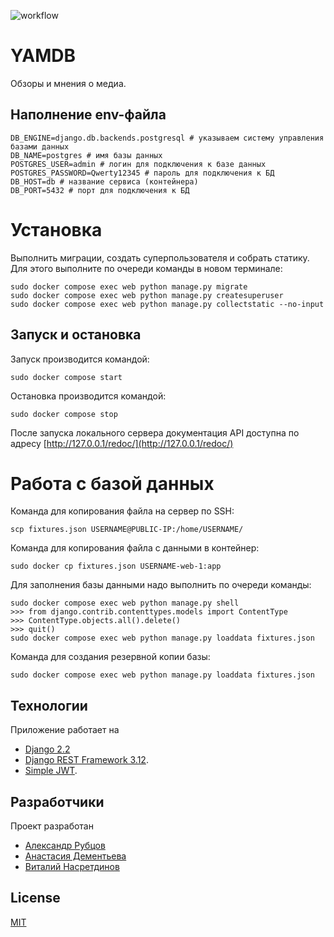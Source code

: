 ![workflow](https://github.com/nasretdinovs/yamdb_final/actions/workflows/yamdb_workflow.yml/badge.svg)
# YAMDB

Обзоры и мнения о медиа.

## Наполнение env-файла
```
DB_ENGINE=django.db.backends.postgresql # указываем систему управления базами данных
DB_NAME=postgres # имя базы данных
POSTGRES_USER=admin # логин для подключения к базе данных
POSTGRES_PASSWORD=Qwerty12345 # пароль для подключения к БД
DB_HOST=db # название сервиса (контейнера)
DB_PORT=5432 # порт для подключения к БД
```

# Установка
Выполнить миграции, создать суперпользователя и собрать статику.
Для этого выполните по очереди команды в новом терминале:
```
sudo docker compose exec web python manage.py migrate
sudo docker compose exec web python manage.py createsuperuser
sudo docker compose exec web python manage.py collectstatic --no-input
```

## Запуск и остановка
Запуск производится командой:
```
sudo docker compose start
```
Остановка производится командой:
```
sudo docker compose stop
```
После запуска локального сервера документация API доступна по адресу [http://127.0.0.1/redoc/](http://127.0.0.1/redoc/)

# Работа с базой данных
Команда для копирования файла на сервер по SSH:
```
scp fixtures.json USERNAME@PUBLIC-IP:/home/USERNAME/
```

Команда для копирования файла с данными в контейнер:
```
sudo docker cp fixtures.json USERNAME-web-1:app
```

Для заполнения базы данными надо выполнить по очереди команды:
```
sudo docker compose exec web python manage.py shell
>>> from django.contrib.contenttypes.models import ContentType
>>> ContentType.objects.all().delete()
>>> quit()
sudo docker compose exec web python manage.py loaddata fixtures.json
```

Команда для создания резервной копии базы:
```
sudo docker compose exec web python manage.py loaddata fixtures.json
```


## Технологии

Приложение работает на
- [Django 2.2](https://www.djangoproject.com/download/)
- [Django REST Framework 3.12](https://www.django-rest-framework.org/#installation).
- [Simple JWT](https://django-rest-framework-simplejwt.readthedocs.io/en/latest/).


## Разработчики

Проект разработан
- [Александр Рубцов](https://github.com/FinemechanicPub)
- [Анастасия Дементьева](https://github.com/Nastasia153)
- [Виталий Насретдинов](https://github.com/nasretdinovs)


## License
[MIT](https://choosealicense.com/licenses/mit/)
